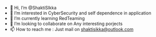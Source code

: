 - 👋 Hi, I’m @ShaktiSIkka
- 👀 I’m interested in CyberSecurity and self dependence in application
- 🌱 I’m currently learning RedTeaming
- 💞️ I’m looking to collaborate on Any interesting porjects
- 📫 How to reach me : Just mail on shaktisikka@outlook.com

<!---
ShaktiSIkka/ShaktiSIkka is a ✨ special ✨ repository because its `README.md` (this file) appears on your GitHub profile.
You can click the Preview link to take a look at your changes.
--->
